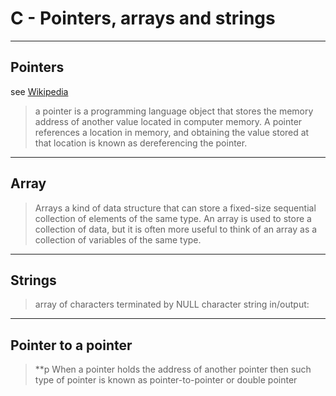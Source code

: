# C - Pointers, arrays and strings

----
## Pointers
see [Wikipedia](https://en.wikipedia.org/wiki/Pointer_(computer_programming))

>  a pointer is a programming language object that stores the memory address of another value located in computer memory. A pointer references a location in memory, and obtaining the value stored at that location is known as dereferencing the pointer.

----
## Array
> Arrays a kind of data structure that can store a fixed-size sequential collection of elements of the same type. An array is used to store a collection of data, but it is often more useful to think of an array as a collection of variables of the same type.

----
## Strings
> array of characters
terminated by NULL character
string in/output:

----
## Pointer to a pointer
> **p
When a pointer holds the address of another pointer then such type of pointer is known as pointer-to-pointer or double pointer